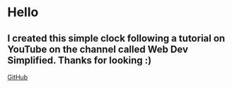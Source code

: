# Hello
## I created this simple clock following a tutorial on YouTube on the channel called Web Dev Simplified. Thanks for looking :)
[GitHub](https://lukedw88.github.io/simple_web_clock/)